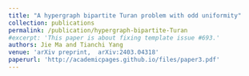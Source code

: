 ```yaml
---
title: "A hypergraph bipartite Turan problem with odd uniformity"
collection: publications
permalink: /publication/hypergraph-bipartite-Turan
#excerpt: 'This paper is about fixing template issue #693.'
authors: Jie Ma and Tianchi Yang
venue: 'arXiv preprint,  arXiv:2403.04318'
paperurl: 'http://academicpages.github.io/files/paper3.pdf'
---
```

